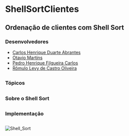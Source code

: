 # ShellSortClientes
Ordenação de clientes com Shell Sort
---
### Desenvolvedores
* [Carlos Henrique Duarte Abrantes](https://github.com/CarlosH6)
* [Otavio Martins](https://github.com/OtavioMartins08)
* [Pedro Henrique Filgueira Carlos](https://github.com/PedrohfCarlos)
* [Rômulo Levy de Castro Oliveira](https://github.com/Romulolevy)
##
### Tópicos
##
### Sobre o Shell Sort
##
### Implementação
##
![Shell_Sort](https://github.com/PedrohfCarlos/PedrohfCarlos/assets/128182599/99accd3a-cec6-401a-a373-a2555d671ef4)

